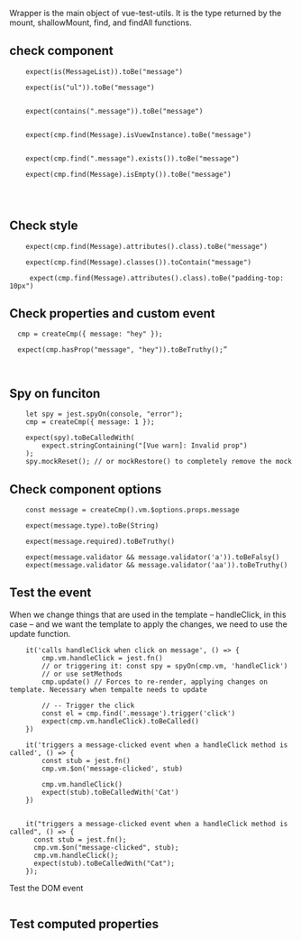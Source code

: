 
Wrapper is the main object of vue-test-utils. It is the type returned by the mount, shallowMount, find, and findAll functions.


## check component
```
    expect(is(MessageList)).toBe("message")

    expect(is("ul")).toBe("message")

    
    expect(contains(".message")).toBe("message")


    expect(cmp.find(Message).isVuewInstance).toBe("message")


    expect(cmp.find(".message").exists()).toBe("message")

    expect(cmp.find(Message).isEmpty()).toBe("message")




```


## Check style
```
    expect(cmp.find(Message).attributes().class).toBe("message")

    expect(cmp.find(Message).classes()).toContain("message")

     expect(cmp.find(Message).attributes().class).toBe("padding-top: 10px")
```


## Check properties and custom event
```
  cmp = createCmp({ message: "hey" });

  expect(cmp.hasProp("message", "hey")).toBeTruthy();”



```


## Spy on funciton
```
    let spy = jest.spyOn(console, "error");
    cmp = createCmp({ message: 1 });
    
    expect(spy).toBeCalledWith(
        expect.stringContaining("[Vue warn]: Invalid prop")
    );
    spy.mockReset(); // or mockRestore() to completely remove the mock

```
## Check component options
```
    const message = createCmp().vm.$options.props.message

    expect(message.type).toBe(String)

    expect(message.required).toBeTruthy()

    expect(message.validator && message.validator('a')).toBeFalsy()
    expect(message.validator && message.validator('aa')).toBeTruthy()

```


## Test the event

When we change things that are used in the template – handleClick, in this case – and we want the template to apply the changes, we need to use the update function.

```
    it('calls handleClick when click on message', () => {
        cmp.vm.handleClick = jest.fn()
        // or triggering it: const spy = spyOn(cmp.vm, 'handleClick')
        // or use setMethods
        cmp.update() // Forces to re-render, applying changes on template. Necessary when tempalte needs to update

        // -- Trigger the click
        const el = cmp.find('.message').trigger('click')
        expect(cmp.vm.handleClick).toBeCalled()
    })

    it('triggers a message-clicked event when a handleClick method is called', () => {
        const stub = jest.fn()
        cmp.vm.$on('message-clicked', stub)

        cmp.vm.handleClick()
        expect(stub).toBeCalledWith('Cat')
    })


    it("triggers a message-clicked event when a handleClick method is called", () => {
      const stub = jest.fn();
      cmp.vm.$on("message-clicked", stub);
      cmp.vm.handleClick();
      expect(stub).toBeCalledWith("Cat");
    });
```
Test the DOM event
```
```



## Test computed properties
```
```